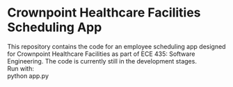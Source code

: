 # Crownpoint Healthcare Facilities Scheduling App
This repository contains the code for an employee scheduling app designed for Crownpoint Healthcare Facilities as part of ECE 435: Software Engineering. The code is currently still in the development stages.   
Run with:     
python app.py
